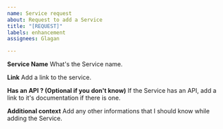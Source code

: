 ```yaml
---
name: Service request
about: Request to add a Service
title: "[REQUEST]"
labels: enhancement
assignees: Glagan

---
```


**Service Name**
What's the Service name.

**Link**
Add a link to the service.

**Has an API ? (Optional if you don't know)**
If the Service has an API, add a link to it's documentation if there is one.

**Additional context**
Add any other informations that I should know while adding the Service.
